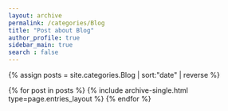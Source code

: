 ```yaml
---
layout: archive
permalink: /categories/Blog
title: "Post about Blog"
author_profile: true
sidebar_main: true
search : false
---
```


{% assign posts = site.categories.Blog | sort:"date" | reverse %}

{% for post in posts %}
  {% include archive-single.html type=page.entries_layout %}
{% endfor %}
